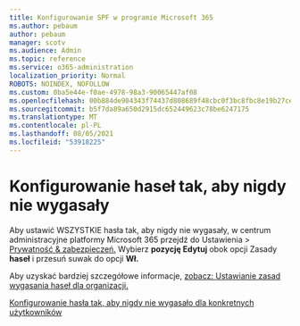 ```yaml
---
title: Konfigurowanie SPF w programie Microsoft 365
ms.author: pebaum
author: pebaum
manager: scotv
ms.audience: Admin
ms.topic: reference
ms.service: o365-administration
localization_priority: Normal
ROBOTS: NOINDEX, NOFOLLOW
ms.custom: 0ba5e44e-f0ae-4978-98a3-90065447af08
ms.openlocfilehash: 00b884de904343f74437d808689f48cbc0f3bc8fbc8e19b27cebd1e2a68fdd71
ms.sourcegitcommit: b5f7da89a650d2915dc652449623c78be6247175
ms.translationtype: MT
ms.contentlocale: pl-PL
ms.lasthandoff: 08/05/2021
ms.locfileid: "53918225"
---
```

# <a name="set-passwords-to-never-expire"></a>Konfigurowanie haseł tak, aby nigdy nie wygasały 

Aby ustawić WSZYSTKIE hasła tak, aby nigdy nie wygasały, w centrum administracyjne platformy Microsoft 365 przejdź do Ustawienia   >  [Prywatność &amp; zabezpieczeń.](https://portal.office.com/adminportal/home#/settings/security) Wybierz **pozycję Edytuj** obok opcji Zasady **haseł** i przesuń suwak do opcji **Wł.**
  
Aby uzyskać bardziej szczegółowe informacje, [zobacz: Ustawianie zasad wygasania haseł dla organizacji.](https://docs.microsoft.com/microsoft-365/admin/manage/set-password-expiration-policy)
  
[Konfigurowanie hasła tak, aby nigdy nie wygasało dla konkretnych użytkowników](https://docs.microsoft.com/microsoft-365/admin/add-users/set-password-to-never-expire)
  
